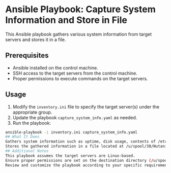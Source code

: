 # Ansible Playbook: Capture System Information and Store in File

This Ansible playbook gathers various system information from target servers and stores it in a file.

## Prerequisites

- Ansible installed on the control machine.
- SSH access to the target servers from the control machine.
- Proper permissions to execute commands on the target servers.

## Usage

1. Modify the `inventory.ini` file to specify the target server(s) under the appropriate group.
2. Update the playbook `capture_system_info.yaml` as needed.
3. Run the playbook:

```bash
ansible-playbook -i inventory.ini capture_system_info.yaml
## What It Does
Gathers system information such as uptime, disk usage, contents of /etc/fstab and /etc/shadow, network interfaces information, routing table, detailed network interfaces, and AD information.
Stores the gathered information in a file located at /u/spool/30/Nutanix_Migration/premigrationcheck.<date>.<time>.
## Additional Notes
This playbook assumes the target servers are Linux-based.
Ensure proper permissions are set on the destination directory (/u/spool/30/Nutanix_Migration) to allow writing the file.
Review and customize the playbook according to your specific requirements.
